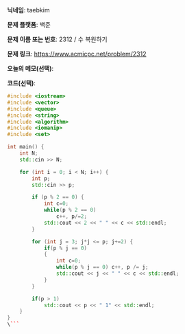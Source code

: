 **닉네임**: taebkim

**문제 플랫폼**: 백준

**문제 이름 또는 번호**: 2312 / 수 복원하기

**문제 링크**: https://www.acmicpc.net/problem/2312

**오늘의 메모(선택)**: 

**코드(선택)**: 

```c++
#include <iostream>
#include <vector>
#include <queue>
#include <string>
#include <algorithm>
#include <iomanip>
#include <set>

int main() {
    int N;
    std::cin >> N;

    for (int i = 0; i < N; i++) {
        int p;
        std::cin >> p;

        if (p % 2 == 0) {
            int c=0;
            while(p % 2 == 0)
                c++, p/=2;
            std::cout << 2 << " " << c << std::endl;
        }

        for (int j = 3; j*j <= p; j+=2) {
            if(p % j == 0)
            {
                int c=0;
                while(p % j == 0) c++, p /= j;
                std::cout << j << " " << c << std::endl;
            }
        }

        if(p > 1)
            std::cout << p << " 1" << std::endl;
    }
}
\```